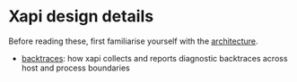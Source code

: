 Xapi design details
===================

Before reading these, first familiarise yourself with the
[architecture](../architecture/README.md).

- [backtraces](backtraces.md): how xapi collects and reports diagnostic
  backtraces across host and process boundaries
